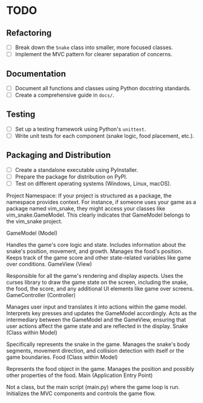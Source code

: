 # TODO

## Refactoring
- [ ] Break down the `Snake` class into smaller, more focused classes.
- [ ] Implement the MVC pattern for clearer separation of concerns.

## Documentation
- [ ] Document all functions and classes using Python docstring standards.
- [ ] Create a comprehensive guide in `docs/`.

## Testing
- [ ] Set up a testing framework using Python's `unittest`.
- [ ] Write unit tests for each component (snake logic, food placement, etc.).

## Packaging and Distribution
- [ ] Create a standalone executable using PyInstaller.
- [ ] Prepare the package for distribution on PyPI.
- [ ] Test on different operating systems (Windows, Linux, macOS).

Project Namespace: If your project is structured as a package, the namespace provides context. For instance, if someone uses your game as a package named vim_snake, they might access your classes like vim_snake.GameModel. This clearly indicates that GameModel belongs to the vim_snake project.

GameModel (Model)

Handles the game's core logic and state.
Includes information about the snake's position, movement, and growth.
Manages the food's position.
Keeps track of the game score and other state-related variables like game over conditions.
GameView (View)

Responsible for all the game's rendering and display aspects.
Uses the curses library to draw the game state on the screen, including the snake, the food, the score, and any additional UI elements like game over screens.
GameController (Controller)

Manages user input and translates it into actions within the game model.
Interprets key presses and updates the GameModel accordingly.
Acts as the intermediary between the GameModel and the GameView, ensuring that user actions affect the game state and are reflected in the display.
Snake (Class within Model)

Specifically represents the snake in the game.
Manages the snake's body segments, movement direction, and collision detection with itself or the game boundaries.
Food (Class within Model)

Represents the food object in the game.
Manages the position and possibly other properties of the food.
Main (Application Entry Point)

Not a class, but the main script (main.py) where the game loop is run.
Initializes the MVC components and controls the game flow.

